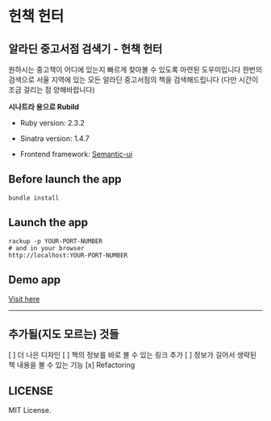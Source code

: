 # 헌책 헌터

## 알라딘 중고서점 검색기 - 헌책 헌터

원하시는 중고책이 어디에 있는지 빠르게 찾아볼 수 있도록 마련된 도우미입니다
한번의 검색으로 서울 지역에 있는 모든 알라딘 중고서점의 책을 검색해드립니다
(다만 시간이 조금 걸리는 점 양해바랍니다)

**시나트라 용으로 Rubild**

* Ruby version: 2.3.2

* Sinatra version: 1.4.7

* Frontend framework: [Semantic-ui](http://semantic-ui.com)

## Before launch the app

    bundle install

## Launch the app

    rackup -p YOUR-PORT-NUMBER
    # and in your browser
    http://localhost:YOUR-PORT-NUMBER

## Demo app

[Visit here](https://heoncheck.herokuapp.com/)

---

## 추가될(지도 모르는) 것들

[ ] 더 나은 디자인
[ ] 책의 정보를 바로 볼 수 있는 링크 추가
[ ] 정보가 길어서 생략된 책 내용을 볼 수 있는 기능
[x] Refactoring

## LICENSE

MIT License.
